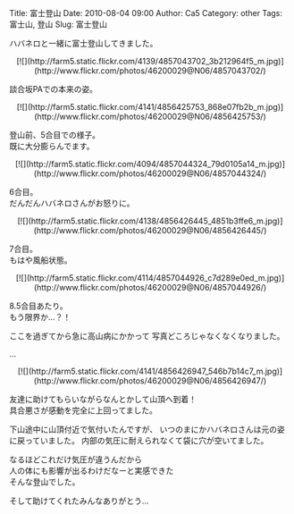 Title: 富士登山
Date: 2010-08-04 09:00
Author: Ca5
Category: other
Tags: 富士山, 登山
Slug: 富士登山

ハバネロと一緒に富士登山してきました。

<p>
<center>
[![](http://farm5.static.flickr.com/4139/4857043702_3b212964f5_m.jpg)](http://www.flickr.com/photos/46200029@N06/4857043702/)

</center>
  
談合坂PAでの本来の姿。

</p>
<p>
<center>
[![](http://farm5.static.flickr.com/4141/4856425753_868e07fb2b_m.jpg)](http://www.flickr.com/photos/46200029@N06/4856425753/)

</center>
  
登山前、5合目での様子。  
既に大分膨らんでます。

</p>
<p>
<center>
[![](http://farm5.static.flickr.com/4094/4857044324_79d0105a14_m.jpg)](http://www.flickr.com/photos/46200029@N06/4857044324/)

</center>
  
6合目。  
だんだんハバネロさんがお怒りに。

</p>
<p>
<center>
[![](http://farm5.static.flickr.com/4138/4856426445_4851b3ffe6_m.jpg)](http://www.flickr.com/photos/46200029@N06/4856426445/)

</center>
  
7合目。  
もはや風船状態。

</p>
<p>
<center>
[![](http://farm5.static.flickr.com/4114/4857044926_c7d289e0ed_m.jpg)](http://www.flickr.com/photos/46200029@N06/4857044926/)

</center>
  
8.5合目あたり。  
もう限界か…？！

</p>
ここを過ぎてから急に高山病にかかって  
写真どころじゃなくなくなりました。

…

<p>
<center>
[![](http://farm5.static.flickr.com/4141/4856426947_546b7b14c7_m.jpg)](http://www.flickr.com/photos/46200029@N06/4856426947/)

</center>
  
友達に助けてもらいながらなんとかして山頂へ到着！  
具合悪さが感動を完全に上回ってました。

</p>
下山途中に山頂付近で気付いたんですが、  
いつのまにかハバネロさんは元の姿に戻っていました。  
内部の気圧に耐えられなくて袋に穴が空いてました。

なるほどこれだけ気圧が違うんだから  
人の体にも影響が出るわけだなーと実感できた  
そんな登山でした。

そして助けてくれたみんなありがとう…
